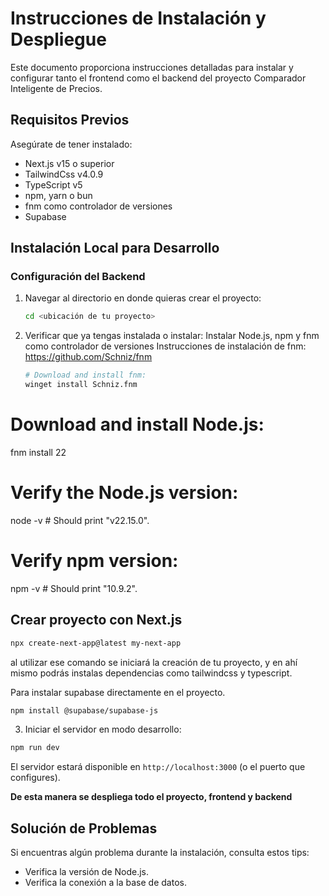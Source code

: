 # Instrucciones de Instalación y Despliegue

Este documento proporciona instrucciones detalladas para instalar y configurar tanto el frontend como el backend del proyecto Comparador Inteligente de Precios.

## Requisitos Previos

Asegúrate de tener instalado:

- Next.js v15 o superior
- TailwindCss v4.0.9
- TypeScript v5
- npm, yarn o bun
- fnm como controlador de versiones
- Supabase

## Instalación Local para Desarrollo

### Configuración del Backend

1. Navegar al directorio en donde quieras crear el proyecto:

   ```bash
   cd <ubicación de tu proyecto>
   ```

2. Verificar que ya tengas instalada o instalar:
   Instalar Node.js, npm y fnm como controlador de versiones
   Instrucciones de instalación de fnm: https://github.com/Schniz/fnm

   ```bash
   # Download and install fnm:
   winget install Schniz.fnm
   ```

# Download and install Node.js:

fnm install 22

# Verify the Node.js version:

node -v # Should print "v22.15.0".

# Verify npm version:

npm -v # Should print "10.9.2".

## Crear proyecto con Next.js

```bash
npx create-next-app@latest my-next-app
```

al utilizar ese comando se iniciará la creación de tu proyecto, y en ahí mismo podrás instalas dependencias como tailwindcss y typescript.

Para instalar supabase directamente en el proyecto.

```bash
npm install @supabase/supabase-js
```

3. Iniciar el servidor en modo desarrollo:

```bash
npm run dev
```

El servidor estará disponible en `http://localhost:3000` (o el puerto que configures).

**De esta manera se despliega todo el proyecto, frontend y backend**

## Solución de Problemas

Si encuentras algún problema durante la instalación, consulta estos tips:

- Verifica la versión de Node.js.
- Verifica la conexión a la base de datos.
